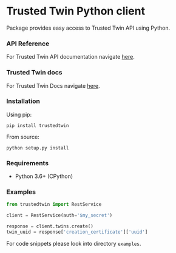 # Trusted Twin Python client

Package provides easy access to Trusted Twin API using Python.

### API Reference
For Trusted Twin API documentation navigate [here](https://gitlab.com/trustedtwinpublic/api-documentation-public). 

### Trusted Twin docs
For Trusted Twin Docs navigate [here](https://trustedtwin.com/docs).

### Installation

Using pip:

    pip install trustedtwin

From source:

    python setup.py install

### Requirements
* Python 3.6+ (CPython)

### Examples

```python
from trustedtwin import RestService

client = RestService(auth='$my_secret')

response = client.twins.create()
twin_uuid = response['creation_certificate']['uuid']
```

For code snippets please look into directory `examples`. 
